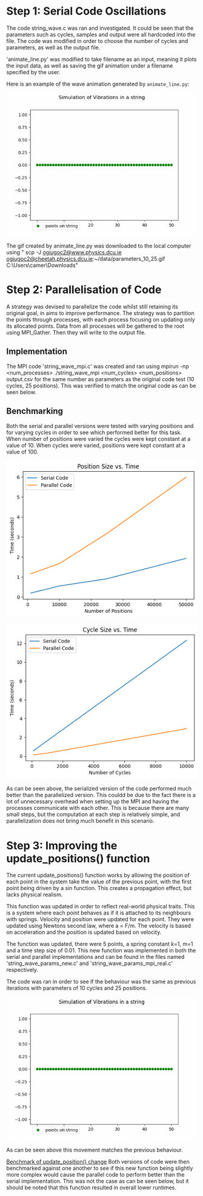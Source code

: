# Step 1: Serial Code Oscillations

The code string_wave.c was ran  and investigated. It could be seen that the parameters such as cycles, samples and output were all hardcoded into the file. The code was modified in order to choose the number of cycles and parameters, as well as the output file. 

'animate_line.py' was modified to take filename as an input, meaning it plots the input data, as well as saving the gif animation under a filename specified by the user. 

Here is an example of the wave animation generated by `animate_line.py`:

![Wave Animation](https://github.com/cameronDCU/HPQC/raw/main/week5/parameters_10_25.gif)

The gif created by animate_line.py was downloaded to the local computer using
" scp -J ogiugoc2@www.physics.dcu.ie ogiugoc2@cheetah.physics.dcu.ie:~/data/parameters_10_25.gif C:\Users\camer\Downloads\"

# Step 2: Parallelisation of Code

A strategy was devised to parallelize the code whilst still retaining its original goal, in aims to improve performance. The strategy was to partition the points through processes, with each process focusing on updating only its allocated points. Data from all processes will be gathered to the root using MPI_Gather. Then they will write to the output file.

## Implementation

The MPI code 'string_wave_mpi.c' was created and ran using  mpirun -np <num_processes> ./string_wave_mpi <num_cycles> <num_positions> output.csv for the same number  as parameters as the original code test (10 cycles, 25 positions). This was verified to match the original code as can be seen below.

## Benchmarking

Both the serial and parallel versions were tested with varying positions and for varying cycles in order to see which performed better for this task. When number of positions were varied the cycles were kept constant at a value of 10. When cycles were varied, positions were kept constant at a value of 100.

![Varying Number of Positions](https://github.com/cameronDCU/HPQC/raw/main/week5/varying_pos.png)

![Varying Cycles](https://github.com/cameronDCU/HPQC/raw/main/week5/varying_cycles.png)


As can be seen above, the serialized version of the code performed much better than the parallelized version. This couldd be due to the fact there is a lot of unnecessary overhead when setting up the MPI and having the processes communicate with each other. This is because there are many small steps, but the computation at each step is relatively simple, and parallelization does not bring much benefit in this scenario.

# Step 3: Improving the update_positions() function

The current update_positions() function works by allowing the position of each point in the system take the value of the previous point, with the first point being driven by a sin function. This creates a propagation effect, but lacks physical realism. 

This function was updated in order to reflect real-world physical traits. This is a system where each point behaves as if it is attached to its neighbours with springs. Velocity and position were updated for each point. They were updated using Newtons second law, where a = F/m. The velocity is based on acceleration and the position is updated based on velocity.

The function was updated, there were 5 points, a spring constant k=1, m=1 and a time step size of 0.01. This new function was implemented in both the serial and parallel implementations and can be found in the files named 'string_wave_params_new.c' and 'string_wave_params_mpi_real.c' respectively.

The code was ran in order to see if the behaviour was the same as previous iterations with parameters of 10 cycles and 25 positions.

![New Function Wave GIF](https://github.com/cameronDCU/HPQC/blob/main/week5/updated_func_10_25.gif)

As can be seen above this movement matches the previous behaviour.

[Benchmark of update_position() change](https://github.com/cameronDCU/HPQC/blob/main/week5/new_update_function.png)
Both versions of code were then benchmarked against one another to see if this new function being slightly more complex would cause the parallel code to perform better than the serial implementation. This was not the case as can be seen below, but it should be noted that this function resulted in overall lower runtimes.

